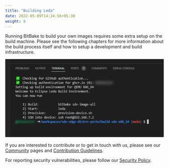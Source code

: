 ```yaml
---
title: "Building Leda"
date: 2022-05-09T14:24:56+05:30
weight: 9
---
```


Running BitBake to build your own images requires some extra setup on the build machine. Please see the following chapters for more information about the build process itself and how to setup a development and build infrastructure.

![Build Shell](build-terminal.png)

If you are interested to contribute or to get in touch with us, please see our [Community](/leda/docs/project-info/community/) pages and [Contribution Guidelines](/leda/docs/project-info/contribution-guidelines/).

For reporting security vulnerabilities, please follow our [Security Policy](/leda/docs/project-info/security/).
